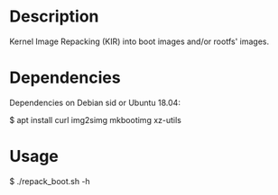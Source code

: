 # Description
Kernel Image Repacking (KIR) into boot images and/or rootfs' images.

# Dependencies
Dependencies on Debian sid or Ubuntu 18.04:

$ apt install curl img2simg mkbootimg xz-utils

# Usage
$ ./repack_boot.sh -h
